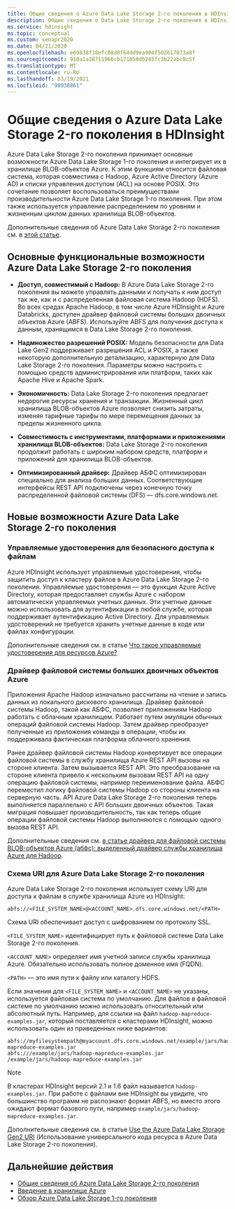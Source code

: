 ```yaml
---
title: Общие сведения о Azure Data Lake Storage 2-го поколения в HDInsight
description: Общие сведения о Data Lake Storage 2-го поколения в HDInsight.
ms.service: hdinsight
ms.topic: conceptual
ms.custom: seoapr2020
ms.date: 04/21/2020
ms.openlocfilehash: e69838f18efc08d0f64dd9ea904f502617073a8f
ms.sourcegitcommit: 910a1a38711966cb171050db245fc3b22abc8c5f
ms.translationtype: MT
ms.contentlocale: ru-RU
ms.lasthandoff: 03/19/2021
ms.locfileid: "98938861"
---
```

# <a name="azure-data-lake-storage-gen2-overview-in-hdinsight"></a>Общие сведения о Azure Data Lake Storage 2-го поколения в HDInsight

Azure Data Lake Storage 2-го поколения принимает основные возможности Azure Data Lake Storage 1-го поколения и интегрирует их в хранилище BLOB-объектов Azure. К этим функциям относится файловая система, которая совместима с Hadoop, Azure Active Directory (Azure AD) и списки управления доступом (ACL) на основе POSIX. Это сочетание позволяет воспользоваться преимуществами производительности Azure Data Lake Storage 1-го поколения. При этом также используется управление распределением по уровням и жизненным циклом данных хранилища BLOB-объектов.

Дополнительные сведения об Azure Data Lake Storage 2-го поколения см. в [этой статье](../storage/blobs/data-lake-storage-introduction.md).

## <a name="core-functionality-of-azure-data-lake-storage-gen2"></a>Основные функциональные возможности Azure Data Lake Storage 2-го поколения

* **Доступ, совместимый с Hadoop:** В Azure Data Lake Storage 2-го поколения вы можете управлять данными и получать к ним доступ так же, как и с распределенная файловая система Hadoop (HDFS). Во всех средах Apache Hadoop, в том числе Azure HDInsight и Azure Databricks, доступен драйвер файловой системы больших двоичных объектов Azure (ABFS). Используйте ABFS для получения доступа к данным, хранящимся в Data Lake Storage 2-го поколения.

* **Надмножество разрешений POSIX:** Модель безопасности для Data Lake Gen2 поддерживает разрешения ACL и POSIX, а также некоторую дополнительную детализацию, характерную для Data Lake Storage 2-го поколения. Параметры можно настроить с помощью средств администрирования или платформ, таких как Apache Hive и Apache Spark.

* **Экономичность:** Data Lake Storage 2-го поколения предлагает недорогие ресурсы хранения и транзакции. Жизненный цикл хранилища BLOB-объектов Azure позволяет снизить затраты, изменяя тарифные тарифы по мере перемещения данных за пределы жизненного цикла.

* **Совместимость с инструментами, платформами и приложениями хранилища BLOB-объектов:** Data Lake Storage 2-го поколения продолжит работать с широким набором средств, платформ и приложений для хранилища BLOB-объектов.

* **Оптимизированный драйвер:** Драйвер АБФС оптимизирован специально для анализа больших данных. Соответствующие интерфейсы REST API подключены через конечную точку распределенной файловой системы (DFS) — dfs.core.windows.net.

## <a name="whats-new-for-azure-data-lake-storage-gen-2"></a>Новые возможности Azure Data Lake Storage 2-го поколения

### <a name="managed-identities-for-secure-file-access"></a>Управляемые удостоверения для безопасного доступа к файлам

Azure HDInsight использует управляемые удостоверения, чтобы защитить доступ к кластеру файлов в Azure Data Lake Storage 2-го поколения. Управляемые удостоверения — это функция Azure Active Directory, которая предоставляет службы Azure с набором автоматически управляемых учетных данных. Эти учетные данные можно использовать для аутентификации в любой службе, которая поддерживает аутентификацию Active Directory. Для управляемых удостоверений не требуется хранить учетные данные в коде или файлах конфигурации.

Дополнительные сведения см. в статье [Что такое управляемые удостоверения для ресурсов Azure?](../active-directory/managed-identities-azure-resources/overview.md)

### <a name="azure-blob-file-system-driver"></a>Драйвер файловой системы больших двоичных объектов Azure

Приложения Apache Hadoop изначально рассчитаны на чтение и запись данных из локального дискового хранилища. Драйвер файловой системы Hadoop, такой как АБФС, позволяет приложениям Hadoop работать с облачным хранилищем. Работает путем эмуляции обычных операций файловой системы Hadoop. Затем драйвер преобразует полученные из приложения команды в операции, чтобы их поддерживала фактическая платформа облачного хранения.

Ранее драйвер файловой системы Hadoop конвертирует все операции файловой системы в службу хранилища Azure REST API вызовы на стороне клиента. Затем вызывается REST API. Это преобразование на стороне клиента привело к нескольким вызовам REST API на одну операцию файловой системы, например переименование файла. АБФС переместил логику файловой системы Hadoop со стороны клиента на серверную часть. API Azure Data Lake Storage 2-го поколения теперь выполняется параллельно с API больших двоичных объектов. Такая миграция повышает производительность, так как теперь общие операции файловой системы Hadoop выполняются с помощью одного вызова REST API.

Дополнительные сведения см. [в статье драйвер для файловой системы BLOB-объектов Azure (абфс): выделенный драйвер службы хранилища Azure для Hadoop](../storage/blobs/data-lake-storage-abfs-driver.md).

### <a name="uri-scheme-for-azure-data-lake-storage-gen-2"></a>Схема URI для Azure Data Lake Storage 2-го поколения

Azure Data Lake Storage 2-го поколения использует схему URI для доступа к файлам в службе хранилища Azure из HDInsight:

`abfs://<FILE_SYSTEM_NAME>@<ACCOUNT_NAME>.dfs.core.windows.net/<PATH>`

Схема URI обеспечивает доступ с шифрованием по протоколу SSL.

`<FILE_SYSTEM_NAME>` идентифицирует путь к файловой системе Data Lake Storage 2-го поколения.

`<ACCOUNT_NAME>` определяет имя учетной записи службы хранилища Azure. Обязательно использовать полное доменное имя (FQDN).

`<PATH>` — это имя пути к файлу или каталогу HDFS.

Если значения для `<FILE_SYSTEM_NAME>` и `<ACCOUNT_NAME>` не указаны, используется файловая система по умолчанию. Для файлов в файловой системе по умолчанию можно использовать относительный или абсолютный путь. Например, для ссылки на файл `hadoop-mapreduce-examples.jar`, который поставляется с кластерами HDInsight, можно использовать один из приведенных ниже вариантов:

```
abfs://myfilesystempath@myaccount.dfs.core.windows.net/example/jars/hadoop-mapreduce-examples.jar
abfs:///example/jars/hadoop-mapreduce-examples.jar /example/jars/hadoop-mapreduce-examples.jar
```

> [!NOTE]
> В кластерах HDInsight версий 2.1 и 1.6 файл называется `hadoop-examples.jar`. При работе с файлами вне HDInsight вы увидите, что большинство программ не распознают формат ABFS, но вместо этого ожидают формат базового пути, например `example/jars/hadoop-mapreduce-examples.jar`.

Дополнительные сведения см. в статье [Use the Azure Data Lake Storage Gen2 URI](../storage/blobs/data-lake-storage-introduction-abfs-uri.md) (Использование универсального кода ресурса в Azure Data Lake Storage 2-го поколения).

## <a name="next-steps"></a>Дальнейшие действия

* [Общие сведения об Azure Data Lake Storage 2-го поколения](../storage/blobs/data-lake-storage-introduction.md)
* [Введение в хранилище Azure](../storage/common/storage-introduction.md)
* [Обзор Azure Data Lake Storage 1-го поколения](./overview-data-lake-storage-gen1.md)